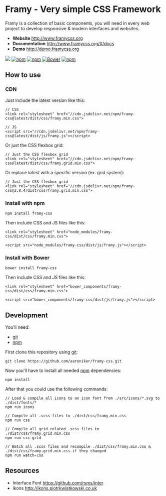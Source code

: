 # Framy - Very simple CSS Framework

Framy is a collection of basic components, you will need in every web project to develop responsive & modern interfaces and websites.

* __Website__ http://www.framycss.org
* __Documentation__ http://www.framycss.org/#/docs
* __Demo__ http://demo.framycss.org

[![](https://data.jsdelivr.com/v1/package/npm/framy-css/badge?style=rounded)](https://www.jsdelivr.com/package/npm/framy-css)
[![npm](https://img.shields.io/npm/dt/framy-css.svg)](https://www.npmjs.com/package/framy-css)
[![npm](https://img.shields.io/npm/v/framy-css.svg)](https://www.npmjs.com/package/framy-css)
[![Bower](https://img.shields.io/bower/v/framy-css.svg)]()
[![npm](https://img.shields.io/npm/l/framy-css.svg)]()

## How to use

### CDN

Just include the latest version like this:
```
// CSS
<link rel="stylesheet" href="//cdn.jsdelivr.net/npm/framy-css@latest/dist/css/framy.min.css">

// JS
<script src="//cdn.jsdelivr.net/npm/framy-css@latest/dist/js/framy.js"></script>
```

Or just the CSS flexbox grid:
```
// Just the CSS flexbox grid
<link rel="stylesheet" href="//cdn.jsdelivr.net/npm/framy-css@latest/dist/css/framy.grid.min.css">
```

Or replace _latest_ with a specific version (ex. grid system):
```
// Just the CSS flexbox grid
<link rel="stylesheet" href="//cdn.jsdelivr.net/npm/framy-css@2.8.4/dist/css/framy.grid.min.css">
```

### Install with npm
```
npm install framy-css
```
Then include CSS and JS files like this:
```
<link rel="stylesheet" href="node_modules/framy-css/dist/css/framy.min.css">

<script src="node_modules/framy-css/dist/js/framy.js"></script>
```

### Install with Bower
```
bower install framy-css
```
Then include CSS and JS files like this:
```
<link rel="stylesheet" href="bower_components/framy-css/dist/css/framy.min.css">

<script src="bower_components/framy-css/dist/js/framy.js"></script>
```

## Development
You'll need:
* [git](https://git-scm.com/)
* [npm](https://www.npmjs.com/get-npm)

First clone this repository using [git](https://git-scm.com/):
```
git clone https://github.com/aaroniker/framy-css.git
```
Now you'll have to install all needed [npm](https://www.npmjs.com/get-npm) dependencies:
```
npm install
```
After that you could use the following commands:
```
// Load & compile all icons to an icon font from ./src/icons/*.svg to ./dist/fonts/*
npm run icons

// Compile all .scss files to ./dist/css/framy.min.css
npm run css

// Compile all grid related .scss files to ./dist/css/framy.grid.min.css
npm run css-grid

// Watch all .scss files and recompile ./dist/css/framy.min.css & ./dist/css/framy.grid.min.css if they changed
npm run watch-css
```

## Resources

* Interface Font https://github.com/rsms/inter
* Ikons http://ikons.piotrkwiatkowski.co.uk
